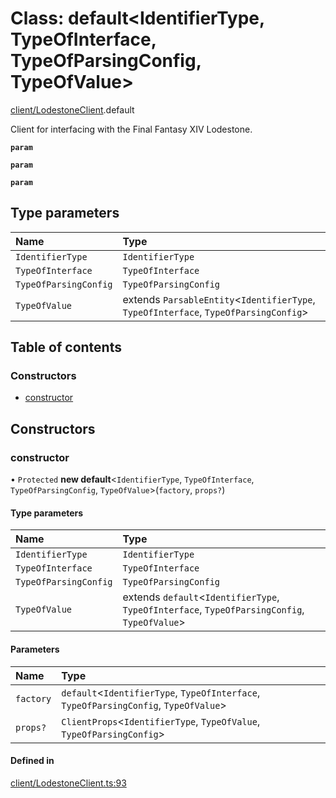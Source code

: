# Class: default<IdentifierType, TypeOfInterface, TypeOfParsingConfig, TypeOfValue\>

[client/LodestoneClient](../modules/client_LodestoneClient.md).default

Client for interfacing with the Final Fantasy XIV Lodestone.

**`param`**

**`param`**

**`param`**

## Type parameters

| Name | Type |
| :------ | :------ |
| `IdentifierType` | `IdentifierType` |
| `TypeOfInterface` | `TypeOfInterface` |
| `TypeOfParsingConfig` | `TypeOfParsingConfig` |
| `TypeOfValue` | extends `ParsableEntity`<`IdentifierType`, `TypeOfInterface`, `TypeOfParsingConfig`\> |

## Table of contents

### Constructors

- [constructor](client_LodestoneClient.default.md#constructor)

## Constructors

### constructor

• `Protected` **new default**<`IdentifierType`, `TypeOfInterface`, `TypeOfParsingConfig`, `TypeOfValue`\>(`factory`, `props?`)

#### Type parameters

| Name | Type |
| :------ | :------ |
| `IdentifierType` | `IdentifierType` |
| `TypeOfInterface` | `TypeOfInterface` |
| `TypeOfParsingConfig` | `TypeOfParsingConfig` |
| `TypeOfValue` | extends `default`<`IdentifierType`, `TypeOfInterface`, `TypeOfParsingConfig`, `TypeOfValue`\> |

#### Parameters

| Name | Type |
| :------ | :------ |
| `factory` | `default`<`IdentifierType`, `TypeOfInterface`, `TypeOfParsingConfig`, `TypeOfValue`\> |
| `props?` | `ClientProps`<`IdentifierType`, `TypeOfValue`, `TypeOfParsingConfig`\> |

#### Defined in

[client/LodestoneClient.ts:93](https://github.com/XIVStats/lodestone/blob/3c76f1a/src/client/LodestoneClient.ts#L93)
